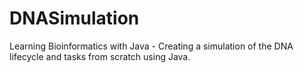 # DNASimulation
Learning Bioinformatics with Java - Creating a simulation of the DNA lifecycle and tasks from scratch using Java. 
